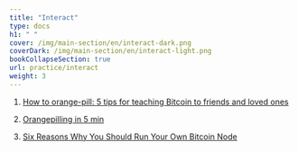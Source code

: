 ```yaml
---
title: "Interact"
type: docs
h1: " "
cover: /img/main-section/en/interact-dark.png
coverDark: /img/main-section/en/interact-light.png
bookCollapseSection: true
url: practice/interact
weight: 3
---
```


1. [How to orange-pill: 5 tips for teaching Bitcoin to friends and loved ones](/en/5-tips-for-teaching-bitcoin)

2. [Orangepilling in 5 min](/en/orangepilling-in-5-min)

3. [Six Reasons Why You Should Run Your Own Bitcoin Node](/en/practice/bitcoin-node)